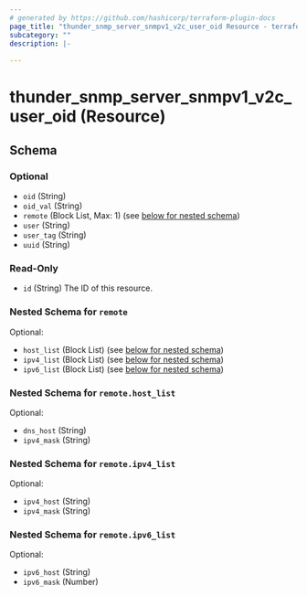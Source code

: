 ```yaml
---
# generated by https://github.com/hashicorp/terraform-plugin-docs
page_title: "thunder_snmp_server_snmpv1_v2c_user_oid Resource - terraform-provider-thunder"
subcategory: ""
description: |-
  
---
```


# thunder_snmp_server_snmpv1_v2c_user_oid (Resource)





<!-- schema generated by tfplugindocs -->
## Schema

### Optional

- `oid` (String)
- `oid_val` (String)
- `remote` (Block List, Max: 1) (see [below for nested schema](#nestedblock--remote))
- `user` (String)
- `user_tag` (String)
- `uuid` (String)

### Read-Only

- `id` (String) The ID of this resource.

<a id="nestedblock--remote"></a>
### Nested Schema for `remote`

Optional:

- `host_list` (Block List) (see [below for nested schema](#nestedblock--remote--host_list))
- `ipv4_list` (Block List) (see [below for nested schema](#nestedblock--remote--ipv4_list))
- `ipv6_list` (Block List) (see [below for nested schema](#nestedblock--remote--ipv6_list))

<a id="nestedblock--remote--host_list"></a>
### Nested Schema for `remote.host_list`

Optional:

- `dns_host` (String)
- `ipv4_mask` (String)


<a id="nestedblock--remote--ipv4_list"></a>
### Nested Schema for `remote.ipv4_list`

Optional:

- `ipv4_host` (String)
- `ipv4_mask` (String)


<a id="nestedblock--remote--ipv6_list"></a>
### Nested Schema for `remote.ipv6_list`

Optional:

- `ipv6_host` (String)
- `ipv6_mask` (Number)


